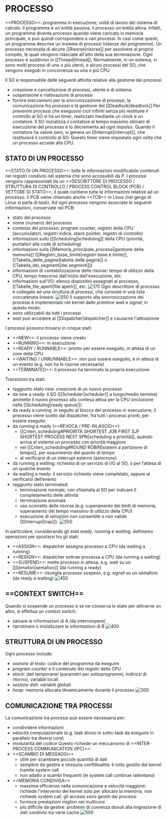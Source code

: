 # PROCESSO
==PROCESSO==: programma in esecuzione; unità di lavoro del sistema di calcolo.
Il programma è un'entità passiva, il processo un'entità attiva. Infatti, un programma diventa processo quando viene caricato in memoria principale, e può quindi corrispondere a vari processi. In casi come questi, un programma descrive un insieme di processi (_istanze del programma_).
Un processo necessita di alcune [[Risorse|risorse]] per assolvere al proprio compito, le quali vengono rilasciate all'atto della sua terminazione.
Ogni processo è suddiviso in [[Thread|thread]].
Normalmente, in un sistema, vi sono molti processi di uno o più utenti, e alcuni processi del SO, che vengono eseguiti in concorrenza su una o più CPU.

Il SO è responsabile delle seguenti attività relative alla gestione dei processi:
- creazione e cancellazione di processi, utente e di sistema
- sospensione e riattivazione di processi
- fornire meccanismi per la sincronizzazione di processi, la comunicazione fra processi e la gestione del [[Deadlock|deadlock]]
Per prevenire processi che eseguono cicli infiniti senza più restituire il controllo al SO si ha un timer, realizzato mediante un clock e un contatore. Il SO inizializza il contatore al tempo massimo stimato di esecuzione del processo e lo decrementa ad ogni impulso. Quando il contatore ha valore zero, si genera un [[Interrupt|interrupt]], che restituisce il controllo al SO. Questo timer viene impostato ogni volta che un processo accede alla CPU.

## STATO DI UN PROCESSO
==STATO DI UN PROCESSO==: tutte le informazioni modificabile contenuti nei registri condivisi nel sistema che sono accessibili da P.
I processi vengono rappresentati da un ==DESCRITTORE DI PROCESSO / STRUTTURA DI CONTROLLO / PROCESS CONTROL BLOCK (PCB) / VETTORE DI STATO==, il quale contiene tutte le informazioni relative ad un processo.
Il PCB viene chiamato anche ==TCB== in Linux (nel gergo di Linux si parla di _task_).
Ad ogni processo vengono associate le seguenti informazioni, conservate nel PCB:
- stato del processo
- nome (numero) del processo
- contesto del processo: program counter, registri della CPU (accumulatori, registri indice, stack pointer, registri di controllo)
- informazioni sullo [[Scheduling|scheduling]] della CPU (priorità, puntatori alle code di scheduling)
- informazioni sulla [[Memoria_principale_processi|gestione della memoria]] ([[Registri_base_limite|registri base e limite]], [[Tabella_delle_pagine|tabella delle pagine]] o [[Tabella_dei_segmenti|dei segmenti]])
- informazioni di contabilizzazione delle risorse: tempo di utilizzo della CPU, tempo trascorso dall'inizio dell'esecuzione, etc.
- informazioni sull'I/O: elenco dispositivi assegnati al processo, [[Tabelle_file_aperti|file aperti]], etc.
![175](pcb.png)
Ogni descrittore di processo è collegato ad una struttura di processi, che consiste in una lista concatenata lineare.
![550](descrittore_processo.png)
Il supporto alla sincronizzazione dei processi è implementato nel kernel dalle primitive _wait_ e _signal_; in questo modo:
- sono utilizzabili da tutti i processi
- _wait_ può accedere al [[Dispatcher|dispatcher]] e causarne l'attivazione

I processi possono trovarsi in cinque stati:
- ==NEW==: il processo viene creato
- ==RUNNING==: in esecuzione
- ==READY / RUNNABLE==: pronto per essere eseguito, in attesa di un core della CPU
- ==WAITING / UNRUNNABLE==: non può essere eseguito, è in attesa di un evento (e.g. non ha le risorse necessarie)
- ==TERMINATED==: il processo ha terminato la propria esecuzione

Transizioni tra stati:
- raggiunto stato new: creazione di un nuovo processo
- da new a ready: il SO ([[Scheduler|scheduler]] a lungo/medio termine) ammette il nuovo processo alla contesa attiva per la CPU (inclusione nella [[Scheduling|ready queue]])
- da ready a running: in seguito al blocco del processo in esecuzione, il processo viene scelto dal dispatcher, fra tutti i processi pronti, per essere eseguito
- da running a ready (==REVOCA / PRE-RILASCIO==):
	- [[Criteri_scheduling#PRIORITÀ SHORTEST JOB FIRST SJF SHORTEST PROCESS NEXT SPN|scheduling a priorità]], quando arriva al sistema un processo con priorità maggiore
	- nei [[Criteri_scheduling#ROUND ROBIN|sistemi a partizione di tempo]], per esaurimento del quanto di tempo
	- al verificarsi di un interrupt esterno (asincrono)
- da running a waiting: richiesta di un servizio di I/O al SO, o per l’attesa di un qualche evento
- da waiting a ready: il servizio richiesto viene completato, oppure al verificarsi dell’evento
- raggiunto stato terminated: 
	- terminazione normale, con chiamata al SO per indicare il completamento delle attività
	- terminazione anomala
	- uso scorretto delle risorse (e.g. superamento dei limiti di memoria, superamento del tempo massimo di utilizzo della CPU)
	- esecuzione di istruzioni non consentite o non valide ([[Interrupt|trap]]).
	![550](stati_processo.png)

In particolare, considerando gli stati _ready_, _running_ e _waiting_, definiamo operazioni per spostarsi tra gli stati:
- ==ASSIGN==: dispatcher assegna processo a CPU (da waiting a running)
- ==RESIGN==: dispatcher sottrae processa a CPU (da running a waiting)
- ==SUSPEND==: mette processo in attesa, e.g. _wait_ su un [[Semafori|semaforo]] (da running a ready)
- ==RESUME==: risveglia processo sospeso, e.g. _signal_ su un semaforo (da ready a waiting)
![450](processo_stati.png)

## ==CONTEXT SWITCH==
Quando si sospende un processo e se ne conserva lo stato per attivarne un altro, si effettua un _context switch_:
- salvare le informazioni di A (da interrompere)
- ripristinare o inizializzare le informazioni di B
![400](context_switch.png)

## STRUTTURA DI UN PROCESSO
Ogni processo include:
- _sezione di testo_: codice del programma da eseguire
- _program counter_ e il contenuto dei registri della CPU
- _stack_: dati temporanei (parametri per sottoprogrammi, indirizzi di ritorno), variabili locali
- _sezione dati_: variabili globali
- _heap_: memoria allocata dinamicamente durante il processo
![300](processo.png)

## COMUNICAZIONE TRA PROCESSI
La comunicazione tra processi può essere necessaria per:
- condividere informazioni
- velocità computazionale (e.g. task diviso in sotto-task da eseguire in parallelo tra diversi core)
- modularità del codice
Questo richiede un meccanismo di ==INTER-PROCESS COMMUNICATION (IPC)==:
- ==SCAMBIO DI MESSAGGI==
	- utile per scambiare piccole quantità di dati
	- semplice da gestire e nessuna conflittualità: è tutto gestito dal kernel tramite system call
	- non adatto a scambi frequenti (le system call continue rallentano)
- ==MEMORIA CONDIVISA==
	- massima efficienza nella comunicazione e velocità maggiore: richiede l'intervento del kernel solo per allocare la memoria, non richiede system call, gli accessi sono gestiti dai processi
	- fornisce prestazioni migliori nei multicore
	- più difficile da gestire: problemi di coerenza dovuti alla migrazione di dati condivisi tra varie cache
![500](comunicazione_processi.png)
